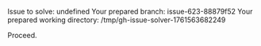 Issue to solve: undefined
Your prepared branch: issue-623-88879f52
Your prepared working directory: /tmp/gh-issue-solver-1761563682249

Proceed.